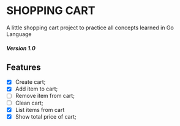 # SHOPPING CART
>
A little shopping cart project to practice all concepts learned in Go Language

##### Version 1.0

## Features

- [x] Create cart;
- [x] Add item to cart;
- [ ] Remove item from cart;
- [ ] Clean cart;
- [x] List items from cart
- [x] Show total price of cart;
